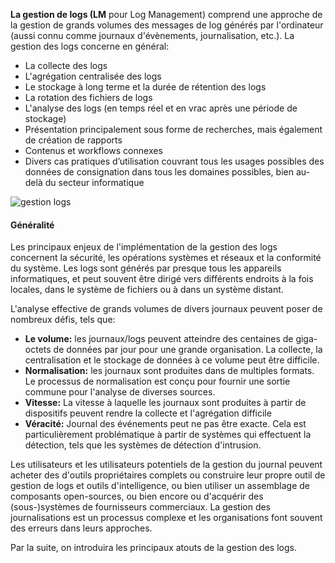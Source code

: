 
**La gestion de logs (LM** pour Log Management) comprend une approche de la gestion de grands volumes des messages de log  générés par l'ordinateur (aussi connu comme journaux d'évènements, journalisation, etc.). La gestion des logs concerne en général:

- La collecte des logs
- L'agrégation centralisée des logs
- Le stockage à long terme et la durée de rétention des logs
- La rotation des fichiers de logs
- L'analyse des logs (en temps réel et en vrac après une période de stockage)
- Présentation principalement sous forme de recherches, mais également de création de rapports
- Contenus et workflows connexes
- Divers cas pratiques d’utilisation couvrant tous les usages possibles des données de consignation dans tous les domaines possibles, bien au-delà du secteur informatique

![gestion logs](/dianlanta/courses/splunk/splunk_training_part1/assets/image1.jpg)


#### Généralité
Les principaux enjeux de l'implémentation de la gestion des logs concernent la sécurité, les opérations systèmes et réseaux et la conformité du système. Les logs sont générés par presque tous les appareils informatiques, et peut souvent être dirigé vers différents endroits à la fois locales, dans le système de fichiers ou à dans un système distant.

L'analyse effective de grands volumes de divers journaux peuvent poser de nombreux défis, tels que:

- **Le volume:** les journaux/logs peuvent atteindre des centaines de giga-octets de données par jour pour une grande organisation. La collecte, la centralisation et le stockage de données à ce volume peut être difficile.
- **Normalisation:** les journaux sont produites dans de multiples formats. Le processus de normalisation est conçu pour fournir une sortie commune pour l'analyse de diverses sources.
- **Vitesse:** La vitesse à laquelle les journaux sont produites à partir de dispositifs peuvent rendre la collecte et l'agrégation difficile
- **Véracité:** Journal des événements peut ne pas être exacte. Cela est particulièrement problématique à partir de systèmes qui effectuent la détection, tels que les systèmes de détection d'intrusion.

Les utilisateurs et les utilisateurs potentiels de la gestion du journal peuvent acheter des d'outils propriétaires complets  ou construire leur propre outil de gestion de logs et outils d'intelligence, ou bien utiliser un assemblage de composants open-sources, ou bien encore ou d'acquérir des (sous-)systèmes de fournisseurs commerciaux. La gestion des journalisations est un processus complexe et les organisations font souvent des erreurs dans leurs approches.

Par la suite, on introduira les principaux atouts de la gestion des logs.

